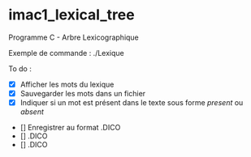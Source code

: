 # imac1_lexical_tree
Programme C - Arbre Lexicographique

Exemple de commande : ./Lexique 

To do :
- [x] Afficher les mots du lexique
- [x] Sauvegarder les mots dans un fichier
- [x] Indiquer si un mot est présent dans le texte sous forme *present* ou *absent*
- [] Enregistrer au format .DICO
- [] .DICO
- [] .DICO